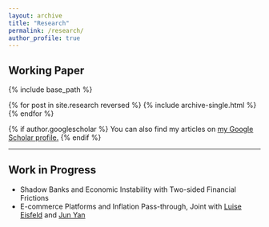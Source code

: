 ```yaml
---
layout: archive
title: "Research"
permalink: /research/
author_profile: true
---
```


## Working Paper

{% include base_path %}

{% for post in site.research reversed %}
  {% include archive-single.html %}
{% endfor %}

{% if author.googlescholar %}
  You can also find my articles on <u><a href="{{author.googlescholar}}">my Google Scholar profile</a>.</u>
{% endif %}

---

## Work in Progress
- Shadow Banks and Economic Instability with Two-sided Financial Frictions
- E-commerce Platforms and Inflation Pass-through, Joint with [Luise Eisfeld](https://luiseeisfeld.github.io/) and [Jun Yan](https://sites.google.com/view/jun-yan)
